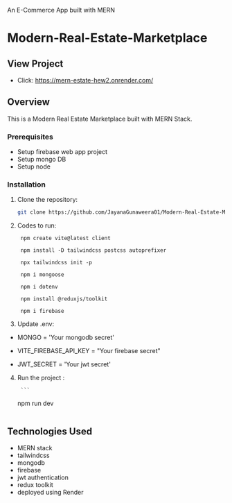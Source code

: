 
An E-Commerce App built with MERN

# Modern-Real-Estate-Marketplace

## View Project

- Click: https://mern-estate-hew2.onrender.com/

## Overview

This is a Modern Real Estate Marketplace built with MERN Stack.

### Prerequisites

- Setup firebase web app project
- Setup mongo DB
- Setup node

### Installation

1. Clone the repository:

    ```bash
    git clone https://github.com/JayanaGunaweera01/Modern-Real-Estate-Marketplace
    ```

2. Codes to run:

    ```
     npm create vite@latest client
   
     npm install -D tailwindcss postcss autoprefixer
    
     npx tailwindcss init -p
    
     npm i mongoose 
   
     npm i dotenv
    
     npm install @reduxjs/toolkit
    
     npm i firebase 
    ```
  
3. Update .env:

- MONGO = 'Your mongodb secret'

- VITE_FIREBASE_API_KEY = "Your firebase secret"

- JWT_SECRET = 'Your jwt secret'


 4. Run the project :

         ```
     npm run dev
    ```

## Technologies Used

- MERN stack
- tailwindcss
- mongodb
- firebase
- jwt authentication
- redux toolkit
- deployed using Render 

